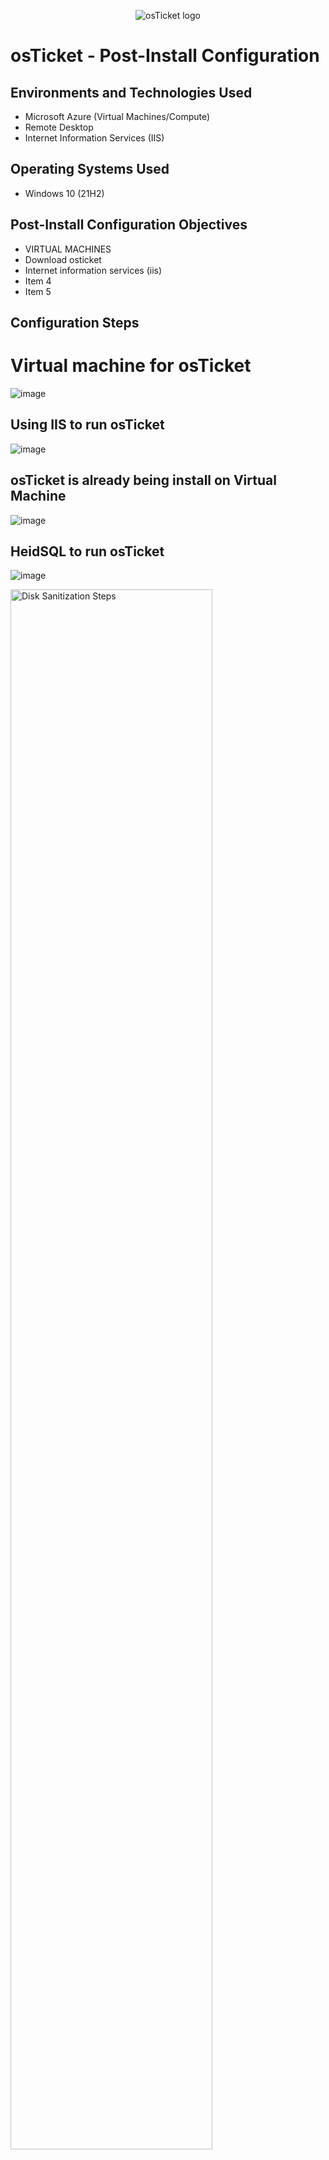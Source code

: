<p align="center">
<img src="https://i.imgur.com/Clzj7Xs.png" alt="osTicket logo"/>
</p>

<h1>osTicket - Post-Install Configuration</h1>

<h2>Environments and Technologies Used</h2>

- Microsoft Azure (Virtual Machines/Compute)
- Remote Desktop
- Internet Information Services (IIS)

<h2>Operating Systems Used </h2>

- Windows 10</b> (21H2)

<h2>Post-Install Configuration Objectives</h2>

- VIRTUAL MACHINES
- Download osticket 
- Internet information services (iis)
- Item 4
- Item 5

<h2>Configuration Steps</h2>

<h1>Virtual machine for osTicket</h1>

![image](https://github.com/ambrosegriffiths/osTicket-Post-Installation-Configuration/assets/167513668/049da4f4-91a7-4aea-bb78-6fc085a99a05)

<h2>Using IIS to run osTicket</h2>

![image](https://github.com/ambrosegriffiths/osTicket-Post-Installation-Configuration/assets/167513668/6dea3fbf-ce5d-4a34-9bfc-dbfb89431d5c)

<h2>osTicket is already being install on Virtual Machine</h2>

![image](https://github.com/ambrosegriffiths/osTicket-Post-Installation-Configuration/assets/167513668/ac184483-876a-405a-aed0-88ba32ad4cdd)

<h2>HeidSQL to run osTicket</h2>

![image](https://github.com/ambrosegriffiths/osTicket-Post-Installation-Configuration/assets/167513668/cddd5c80-269c-4bf2-a9c0-43311746da13)


<p>
<img src="https://i.imgur.com/DJmEXEB.png" height="80%" width="80%" alt="Disk Sanitization Steps"/>

<h2>OSTICKET HAS ALREADY BEEN INSTALLED</h2>

![image](https://github.com/ambrosegriffiths/osTicket-Post-Installation-Configuration/assets/167513668/25396d45-229e-4017-acec-ebf164ba1db5)

